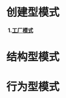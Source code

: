 # 创建型模式

​	**1.[工厂模式](https://github.com/yoghurt9/design_patterns/blob/main/工厂模式.md )**

# 结构型模式
# 行为型模式
